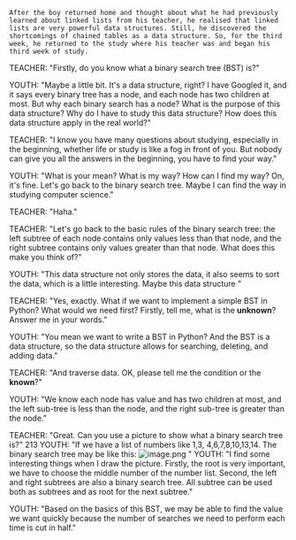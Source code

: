 	After the boy returned home and thought about what he had previously learned about linked lists from his teacher, he realised that linked lists are very powerful data structures. Still, he discovered the shortcomings of chained tables as a data structure. So, for the third week, he returned to the study where his teacher was and began his third week of study.

TEACHER: "Firstly, do you know what a binary search tree (BST) is?"

YOUTH: "Maybe a little bit. It's a data structure, right? I have Googled it, and it says every binary tree has a node, and each node has two children at most. 
But why each binary search has a node? What is the purpose of this data structure? 
Why do I have to study this data structure?
How does this data structure apply in the real world?"

TEACHER: "I know you have many questions about studying, especially in the beginning, whether life or study is like a fog in front of you. But nobody can give you all the answers in the beginning, you have to find your way."

YOUTH: "What is your mean? What is my way? How can I find my way? On, it's fine. Let's go back to the binary search tree. Maybe I can find the way in studying computer science."

TEACHER: "Haha."

TEACHER: "Let's go back to the basic rules of the binary search tree: the left subtree of each node contains only values less than that node, and the right subtree contains only values greater than that node. What does this make you think of?"

YOUTH: "This data structure not only stores the data, it also seems to sort the data, which is a little interesting. Maybe this data structure "

TEACHER: "Yes, exactly. What if we want to implement a simple BST in Python? What would we need first? Firstly, tell me, what is the **unknown**? Answer me in your words."

YOUTH: "You mean we want to write a BST in Python? And the BST is a data structure, so the data structure allows for searching, deleting, and adding data."

TEACHER: "And traverse data. OK, please tell me the condition or the **known**?"

YOUTH: "We know each node has value and has two children at most, and the left sub-tree is less than the node, and the right sub-tree is greater than the node."

TEACHER: "Great. Can you use a picture to show what a binary search tree is?"
213
YOUTH: "If we have a list of numbers like 1,3, 4,6,7,8,10,13,14. The binary search tree may be like this: ![image.png](https://obsidianpicture-1320276993.cos.ap-hongkong.myqcloud.com/Obsidian/Picture/202402180905877.png)
"
YOUTH: "I find some interesting things when I draw the picture. Firstly, the root is very important, we have to choose the middle number of the number list. Second, the left and right subtrees are also a binary search tree. All subtree can be used both as subtrees and as root for the next subtree."

YOUTH: "Based on the basics of this BST, we may be able to find the value we want quickly because the number of searches we need to 
perform each time is cut in half."

